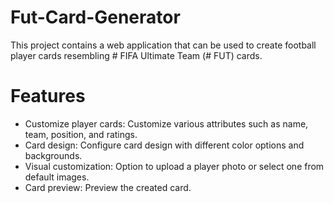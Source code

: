 # Fut-Card-Generator

This project contains a web application that can be used to create football player cards resembling # FIFA Ultimate Team (# FUT) cards.

# Features
 - Customize player cards: Customize various attributes such as name, team, position, and ratings.
 - Card design: Configure card design with different color options and backgrounds.
 - Visual customization: Option to upload a player photo or select one from default images.
 - Card preview: Preview the created card.

